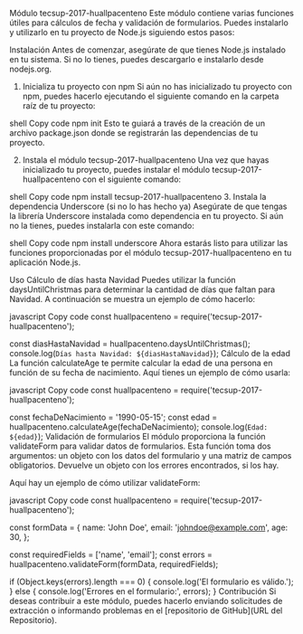 Módulo tecsup-2017-huallpacenteno
Este módulo contiene varias funciones útiles para cálculos de fecha y validación de formularios. Puedes instalarlo y utilizarlo en tu proyecto de Node.js siguiendo estos pasos:

Instalación
Antes de comenzar, asegúrate de que tienes Node.js instalado en tu sistema. Si no lo tienes, puedes descargarlo e instalarlo desde nodejs.org.

1. Inicializa tu proyecto con npm
Si aún no has inicializado tu proyecto con npm, puedes hacerlo ejecutando el siguiente comando en la carpeta raíz de tu proyecto:

shell
Copy code
npm init
Esto te guiará a través de la creación de un archivo package.json donde se registrarán las dependencias de tu proyecto.

2. Instala el módulo tecsup-2017-huallpacenteno
Una vez que hayas inicializado tu proyecto, puedes instalar el módulo tecsup-2017-huallpacenteno con el siguiente comando:

shell
Copy code
npm install tecsup-2017-huallpacenteno
3. Instala la dependencia Underscore (si no lo has hecho ya)
Asegúrate de que tengas la librería Underscore instalada como dependencia en tu proyecto. Si aún no la tienes, puedes instalarla con este comando:

shell
Copy code
npm install underscore
Ahora estarás listo para utilizar las funciones proporcionadas por el módulo tecsup-2017-huallpacenteno en tu aplicación Node.js.

Uso
Cálculo de días hasta Navidad
Puedes utilizar la función daysUntilChristmas para determinar la cantidad de días que faltan para Navidad. A continuación se muestra un ejemplo de cómo hacerlo:

javascript
Copy code
const huallpacenteno = require('tecsup-2017-huallpacenteno');

const diasHastaNavidad = huallpacenteno.daysUntilChristmas();
console.log(`Días hasta Navidad: ${diasHastaNavidad}`);
Cálculo de la edad
La función calculateAge te permite calcular la edad de una persona en función de su fecha de nacimiento. Aquí tienes un ejemplo de cómo usarla:

javascript
Copy code
const huallpacenteno = require('tecsup-2017-huallpacenteno');

const fechaDeNacimiento = '1990-05-15';
const edad = huallpacenteno.calculateAge(fechaDeNacimiento);
console.log(`Edad: ${edad}`);
Validación de formularios
El módulo proporciona la función validateForm para validar datos de formularios. Esta función toma dos argumentos: un objeto con los datos del formulario y una matriz de campos obligatorios. Devuelve un objeto con los errores encontrados, si los hay.

Aquí hay un ejemplo de cómo utilizar validateForm:

javascript
Copy code
const huallpacenteno = require('tecsup-2017-huallpacenteno');

const formData = {
    name: 'John Doe',
    email: 'johndoe@example.com',
    age: 30,
};

const requiredFields = ['name', 'email'];
const errors = huallpacenteno.validateForm(formData, requiredFields);

if (Object.keys(errors).length === 0) {
    console.log('El formulario es válido.');
} else {
    console.log('Errores en el formulario:', errors);
}
Contribución
Si deseas contribuir a este módulo, puedes hacerlo enviando solicitudes de extracción o informando problemas en el [repositorio de GitHub](URL del Repositorio).
